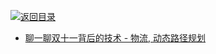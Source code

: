 [![返回目录](https://user-images.githubusercontent.com/5803001/38079637-ff0abcf0-3371-11e8-9b76-ad651620afc7.jpg)](https://github.com/wx-chevalier/Awesome-Lists)

- [聊一聊双十一背后的技术 - 物流, 动态路径规划](https://yq.aliyun.com/articles/57857)
